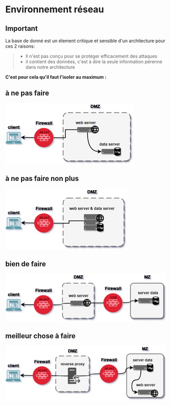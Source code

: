 

# Environnement réseau

## Important

La base de donné est un élement critique et sensible d'un architecture pour ces 2 raisons:

> - Il n'est pas conçu pour se protéger efficacement des attaques
> - il contient des données, c'est à dire la seule information pérenne dans notre architecture

**C'est pour cela qu'il faut l'isoler au maximum :** 



## à ne pas faire

![nottodo](../../img/DMZ_nottodo.png)

## à ne pas faire non plus

![nottodotoo](../../img//DMZ_nottodotoo.png)

## bien de faire

![whynot](../../img/DMZ_whynot.png)

## meilleur chose à faire

![besttodo](../../img/DMZ_besttodo.png)
